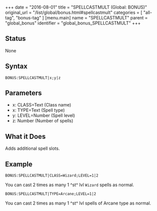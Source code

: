 +++
date = "2016-08-01"
title = "SPELLCASTMULT (Global: BONUS)"
original_url = "/list/global/bonus.html#spellcastmult"
categories = [ "all-tag", "bonus-tag" ]
[menu.main]
    name = "SPELLCASTMULT"
    parent = "global_bonus"
    identifier = "global_bonus_SPELLCASTMULT"
+++

## Status

None

## Syntax

`BONUS:SPELLCASTMULT|x;y|z`

## Parameters

-   x: CLASS=Text (Class name)
-   x: TYPE=Text (Spell type)
-   y: LEVEL=Number (Spell level)
-   z: Number (Number of spells)



What it Does
------------

Adds additional spell slots.

Example
-------

`BONUS:SPELLCASTMULT|CLASS=Wizard;LEVEL=1|2`

You can cast 2 times as many 1 ^st^ lvl `Wizard` spells as normal.

`BONUS:SPELLCASTMULT|TYPE=Arcane;LEVEL=1|2`

You can cast 2 times as many 1 ^st^ lvl spells of Arcane type as normal.

